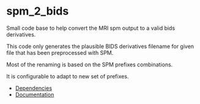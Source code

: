 <!--

When you have set up your repo

**Unit tests and coverage**

[![](https://img.shields.io/badge/Octave-CI-blue?logo=Octave&logoColor=white)](https://github.com/Remi-gau/template_matlab_analysis/actions)
![](https://github.com/Remi-gau/template_matlab_analysis/workflows/CI/badge.svg)

[![codecov](https://codecov.io/gh/Remi-gau/template_matlab_analysis/branch/master/graph/badge.svg)](https://codecov.io/gh/Remi-gau/template_matlab_analysis)

**Miss_hit linter**

[![Build Status](https://travis-ci.com/Remi-gau/template_matlab_analysis.svg?branch=master)](https://travis-ci.com/Remi-gau/template_matlab_analysis)

-->
# spm_2_bids

Small code base to help convert the MRI spm output to a valid bids derivatives.

This code only generates the plausible BIDS derivatives filename for given file that has
been preprocessed with SPM.

Most of the renaming is based on the SPM prefixes combinations.

It is configurable to adapt to new set of prefixes.

- [Dependencies](./lib/README.md)
- [Documentation](https://spm-2-bids.readthedocs.io/en/latest/)
